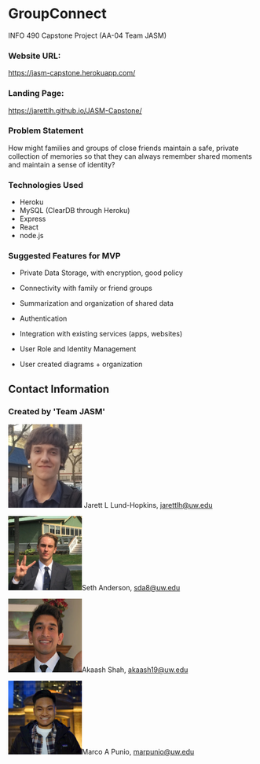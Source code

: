 # GroupConnect

INFO 490 Capstone Project (AA-04 Team JASM)



### Website URL:

<https://jasm-capstone.herokuapp.com/>



### Landing Page:

<https://jarettlh.github.io/JASM-Capstone/>



### Problem Statement

How might families and groups of close friends maintain a safe, private collection of memories so that they can always remember shared moments and maintain a sense of identity?



### Technologies Used

- Heroku
- MySQL (ClearDB through Heroku)
- Express
- React
- node.js



### Suggested Features for MVP

- Private Data Storage, with encryption, good policy

- Connectivity with family or friend groups

- Summarization and organization of shared data

- Authentication

- Integration with existing services (apps, websites)

- User Role and Identity Management

- User created diagrams + organization

  

## Contact Information

### Created by 'Team JASM'

![](./README-assets/jarett.png) Jarett L Lund-Hopkins, jarettlh@uw.edu

![](./README-assets/seth.png)Seth Anderson, sda8@uw.edu

![](./README-assets/akaash.png)Akaash Shah, akaash19@uw.edu

![](./README-assets/marco.png)Marco A Punio, marpunio@uw.edu


